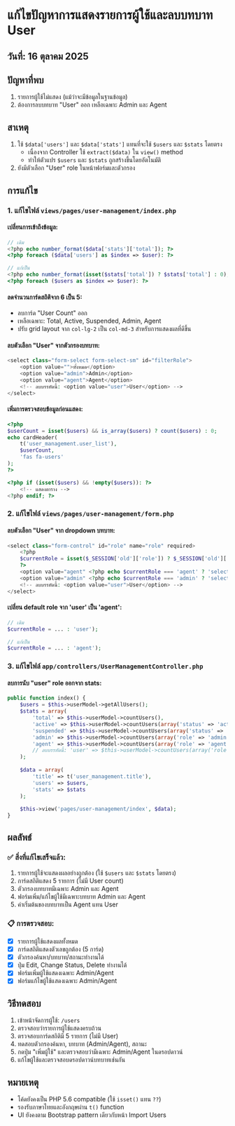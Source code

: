 # แก้ไขปัญหาการแสดงรายการผู้ใช้และลบบทบาท User

## วันที่: 16 ตุลาคม 2025

## ปัญหาที่พบ
1. รายการผู้ใช้ไม่แสดง (แม้ว่าจะมีข้อมูลในฐานข้อมูล)
2. ต้องการลบบทบาท "User" ออก เหลือเฉพาะ Admin และ Agent

## สาเหตุ
1. ใช้ `$data['users']` และ `$data['stats']` แทนที่จะใช้ `$users` และ `$stats` โดยตรง
   - เนื่องจาก Controller ใช้ `extract($data)` ใน `view()` method
   - ทำให้ตัวแปร `$users` และ `$stats` ถูกสร้างขึ้นโดยอัตโนมัติ
2. ยังมีตัวเลือก "User" role ในหน้าฟอร์มและตัวกรอง

## การแก้ไข

### 1. แก้ไขไฟล์ `views/pages/user-management/index.php`

#### เปลี่ยนการเข้าถึงข้อมูล:
```php
// เดิม
<?php echo number_format($data['stats']['total']); ?>
<?php foreach ($data['users'] as $index => $user): ?>

// แก้เป็น
<?php echo number_format(isset($stats['total']) ? $stats['total'] : 0); ?>
<?php foreach ($users as $index => $user): ?>
```

#### ลดจำนวนการ์ดสถิติจาก 6 เป็น 5:
- ลบการ์ด "User Count" ออก
- เหลือเฉพาะ: Total, Active, Suspended, Admin, Agent
- ปรับ grid layout จาก `col-lg-2` เป็น `col-md-3` สำหรับการแสดงผลที่ดีขึ้น

#### ลบตัวเลือก "User" จากตัวกรองบทบาท:
```php
<select class="form-select form-select-sm" id="filterRole">
    <option value="">ทั้งหมด</option>
    <option value="admin">Admin</option>
    <option value="agent">Agent</option>
    <!-- ลบบรรทัดนี้: <option value="user">User</option> -->
</select>
```

#### เพิ่มการตรวจสอบข้อมูลก่อนแสดง:
```php
<?php 
$userCount = isset($users) && is_array($users) ? count($users) : 0;
echo cardHeader(
    t('user_management.user_list'), 
    $userCount, 
    'fas fa-users'
); 
?>

<?php if (isset($users) && !empty($users)): ?>
    <!-- แสดงตาราง -->
<?php endif; ?>
```

### 2. แก้ไขไฟล์ `views/pages/user-management/form.php`

#### ลบตัวเลือก "User" จาก dropdown บทบาท:
```php
<select class="form-control" id="role" name="role" required>
    <?php
    $currentRole = isset($_SESSION['old']['role']) ? $_SESSION['old']['role'] : (isset($data['user']['role']) ? $data['user']['role'] : 'agent');
    ?>
    <option value="agent" <?php echo $currentRole === 'agent' ? 'selected' : ''; ?>>Agent</option>
    <option value="admin" <?php echo $currentRole === 'admin' ? 'selected' : ''; ?>>Admin</option>
    <!-- ลบบรรทัดนี้: <option value="user">User</option> -->
</select>
```

#### เปลี่ยน default role จาก 'user' เป็น 'agent':
```php
// เดิม
$currentRole = ... : 'user');

// แก้เป็น
$currentRole = ... : 'agent');
```

### 3. แก้ไขไฟล์ `app/controllers/UserManagementController.php`

#### ลบการนับ "user" role ออกจาก stats:
```php
public function index() {
    $users = $this->userModel->getAllUsers();
    $stats = array(
        'total' => $this->userModel->countUsers(),
        'active' => $this->userModel->countUsers(array('status' => 'active')),
        'suspended' => $this->userModel->countUsers(array('status' => 'suspended')),
        'admin' => $this->userModel->countUsers(array('role' => 'admin')),
        'agent' => $this->userModel->countUsers(array('role' => 'agent'))
        // ลบบรรทัดนี้: 'user' => $this->userModel->countUsers(array('role' => 'user'))
    );
    
    $data = array(
        'title' => t('user_management.title'),
        'users' => $users,
        'stats' => $stats
    );
    
    $this->view('pages/user-management/index', $data);
}
```

## ผลลัพธ์

### ✅ สิ่งที่แก้ไขเสร็จแล้ว:
1. รายการผู้ใช้จะแสดงผลอย่างถูกต้อง (ใช้ `$users` และ `$stats` โดยตรง)
2. การ์ดสถิติแสดง 5 รายการ (ไม่มี User count)
3. ตัวกรองบทบาทมีเฉพาะ Admin และ Agent
4. ฟอร์มเพิ่ม/แก้ไขผู้ใช้มีเฉพาะบทบาท Admin และ Agent
5. ค่าเริ่มต้นของบทบาทเป็น Agent แทน User

### 📋 การตรวจสอบ:
- [x] รายการผู้ใช้แสดงผลทั้งหมด
- [x] การ์ดสถิติแสดงตัวเลขถูกต้อง (5 การ์ด)
- [x] ตัวกรองค้นหา/บทบาท/สถานะทำงานได้
- [x] ปุ่ม Edit, Change Status, Delete ทำงานได้
- [x] ฟอร์มเพิ่มผู้ใช้แสดงเฉพาะ Admin/Agent
- [x] ฟอร์มแก้ไขผู้ใช้แสดงเฉพาะ Admin/Agent

## วิธีทดสอบ
1. เข้าหน้าจัดการผู้ใช้: `/users`
2. ตรวจสอบว่ารายการผู้ใช้แสดงครบถ้วน
3. ตรวจสอบการ์ดสถิติมี 5 รายการ (ไม่มี User)
4. ทดสอบตัวกรองค้นหา, บทบาท (Admin/Agent), สถานะ
5. กดปุ่ม "เพิ่มผู้ใช้" และตรวจสอบว่ามีเฉพาะ Admin/Agent ในดรอปดาวน์
6. แก้ไขผู้ใช้และตรวจสอบดรอปดาวน์บทบาทเช่นกัน

## หมายเหตุ
- โค้ดยังคงเป็น PHP 5.6 compatible (ใช้ `isset()` แทน `??`)
- รองรับภาษาไทยและอังกฤษผ่าน `t()` function
- UI ยังคงตาม Bootstrap pattern เดียวกับหน้า Import Users

